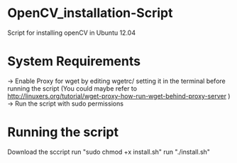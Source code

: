 OpenCV_installation-Script
==========================

Script for installing openCV in Ubuntu 12.04


System Requirements
==========================
-> Enable Proxy for wget by editing wgetrc/ setting it in the terminal before running the script
(You could maybe refer to http://linuxers.org/tutorial/wget-proxy-how-run-wget-behind-proxy-server )
-> Run the script with sudo permissions

Running the script
==========================
Download the sccript
run "sudo chmod +x install.sh"
run "./install.sh"
